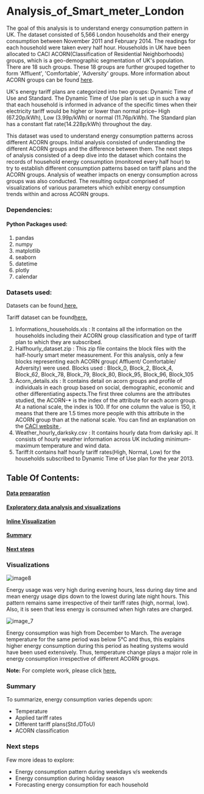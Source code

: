 # Analysis_of_Smart_meter_London
<p> The goal of this analysis is to understand energy consumption pattern in UK. The dataset consisted of 5,566 London households and their energy consumption between November 2011 and February 2014. The readings for each household were taken every half hour. Households in UK have been allocated to CACI ACORN(Classification of Residential Neighborhoods) groups, which is a geo-demographic segmentation of UK's population. There are 18 such groups. These 18 groups are further grouped together to form 'Affluent', 'Comfortable', 'Adversity' groups. More information about ACORN groups can be found <a href="https://acorn.caci.co.uk/what-is-acorn">here</a>.</p>
	
<p>UK's energy tariff plans are categorized into two groups: Dynamic Time of Use and Standard. The Dynamic Time of Use plan is set up in such a way that each household is informed in advance of the specific times when their electricity tariff would be higher or lower than normal price– High (67.20p/kWh), Low (3.99p/kWh) or normal (11.76p/kWh). The Standard plan has a constant flat rate(14.228p/kWh) throughout the day. </p>

<p>This dataset was used to understand energy consumption patterns across different ACORN groups. Initial analysis consisted of understanding the different ACORN groups and the difference between them. The next steps of analysis consisted of a deep dive into the dataset which contains the records of household energy consumption (monitored every half hour) to try to establish different consumption patterns based on tariff plans and the ACORN groups. Analysis of weather impacts on energy consumption across groups was also conducted. The resulting output comprised of visualizations of various parameters which exhibit energy consumption trends  within and across ACORN groups.</p>

### Dependencies:

#### Python Packages used:
<ol>
	<li>pandas</li>
	<li>numpy </li>
	<li>matplotlib</li>
	<li>seaborn </li>	
	<li>datetime </li>
	<li>plotly</li>
	<li>calendar</li>
</ol>

### Datasets used:
<p>Datasets can be found<a href="https://www.kaggle.com/jeanmidev/smart-meters-in-london"> here.</a></p> 
<p>Tariff dataset can be found<a href="https://data.london.gov.uk/dataset/smartmeter-energy-use-data-in-london-households">here.</a></p>
<ol type="decimal">
<li>Informations_households.xls : It contains all the information on the households including their ACORN group classification and type of tariff plan to which they are subscribed.</li>

<li>Halfhourly_dataset.zip : This zip file contains the block files with the half-hourly smart meter measurement. For this analysis, only a few blocks representing each ACORN group( Affluent/ Comfortable/ Adversity) were used.
Blocks used : Block_0, Block_2, Block_4, Block_62, Block_78, Block_79, Block_80, Block_95, Block_96, Block_105</li>

<li>Acorn_details.xls : It contains detail on acorn groups and profile of individuals in each group based on social, demographic, economic and other differentiating aspects.The first three columns are the attributes studied, the ACORN-* is the index of the attribute for each acorn group. At a national scale, the index is 100. If for one column the value is 150, it means that there are 1.5 times more people with this attribute in the ACORN group than at the national scale. You can find an explanation on the <a href="https://acorn.caci.co.uk/what-is-acorn">CACI website </a>.</li>

<li>Weather_hourly_darksky.csv : It contains hourly data from darksky api. It consists of hourly weather information across UK including minimum-maximum temperature and wind data.</li>

<li>Tariff:It contains half hourly tariff rates(High, Normal, Low) for the households subscribed to Dynamic Time of Use plan for the year 2013.</li>
</ol>

## Table Of Contents:


#### <a href="http://nbviewer.jupyter.org/github/Sunanda1/Analysis_of_Smart_meter_London/blob/master/Jupyter_notebooks/Smart_meter_london_data_preparation.ipynb">Data preparation</a>

#### <a href="http://nbviewer.jupyter.org/github/Sunanda1/Analysis_of_Smart_meter_London/blob/master/Jupyter_notebooks/Smart_meters_london_visualizations.ipynb">Exploratory data analysis and visualizations</a>

#### [Inline Visualization](#viz-anchor)
#### [Summary](#summary-anchor)
#### [Next steps](#next-anchor)



### <a id='viz-anchor'></a>Visualizations

![image8](https://user-images.githubusercontent.com/31700068/42986122-3ce88126-8ba9-11e8-8c00-633acaef8c0f.png)

<p>Energy usage was very high during evening hours, less during day time and mean energy usage dips down to the lowest during late night hours. This pattern remains same irrespective of their tariff rates (high, normal, low). Also, it is seen that less energy is consumed when high rates are charged.</p>


![image_7](https://user-images.githubusercontent.com/31700068/43030868-9d36188e-8c4b-11e8-9549-9126e762d26e.png)

<p>Energy consumption was high from December to March. The average temperature for the same period was below 5°C and thus, this explains higher energy consumption during this period as heating systems would have been used extensively. Thus, temperature change plays a major role in energy consumption irrespective of different ACORN groups.</p>

<p><b>Note:</b> For complete work, please click <a href="http://nbviewer.jupyter.org/github/Sunanda1/Analysis_of_Smart_meter_London/blob/master/Jupyter_notebooks/Smart_meters_london_visualizations.ipynb">here.</a></p>



### <a id='summary-anchor'></a>Summary

<p> To summarize, energy consumption varies depends upon:
<ul><li> Temperature</li>
    <li> Applied tariff rates</li>
    <li> Different tariff plans(Std./DToU)</li>
    <li> ACORN classification</li></ul>	    
</p>

### <a id='next-anchor'></a>Next steps

<p> Few more ideas to explore: 
<ul><li> Energy consumption pattern during weekdays v/s weekends</li>
    <li> Energy consumption during holiday season</li>
    <li> Forecasting energy consumption for each household</li>	
</p>
